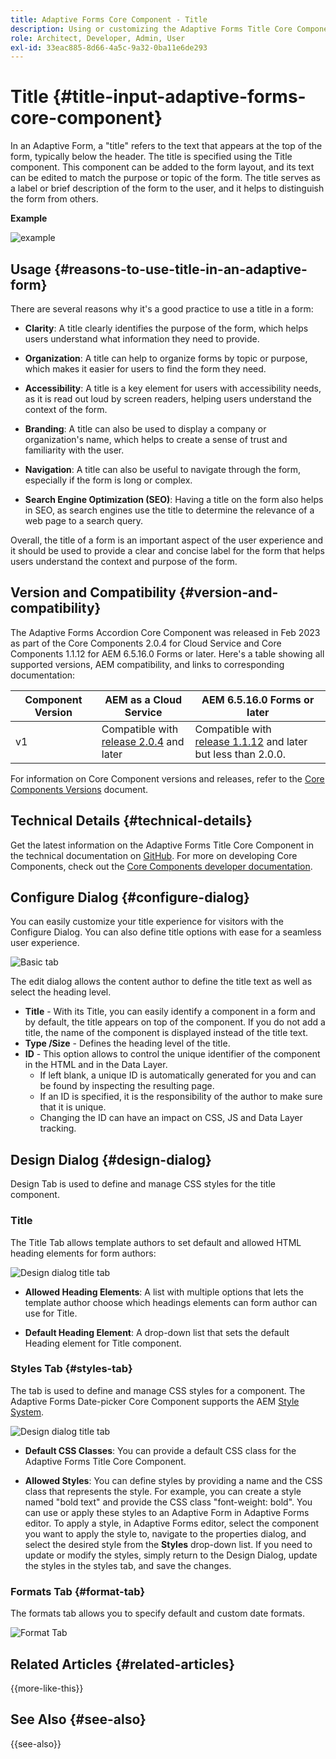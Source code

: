 ```yaml
---
title: Adaptive Forms Core Component - Title
description: Using or customizing the Adaptive Forms Title Core Component.
role: Architect, Developer, Admin, User
exl-id: 33eac885-8d66-4a5c-9a32-0ba11e6de293
---
```

# Title {#title-input-adaptive-forms-core-component}

In an Adaptive Form, a "title" refers to the text that appears at the top of the form, typically below the header. The title is specified using the Title component. This component can be added to the form layout, and its text can be edited to match the purpose or topic of the form. The title serves as a label or brief description of the form to the user, and it helps to distinguish the form from others.

**Example**

![example](/help/adaptive-forms/assets/title.png)

## Usage {#reasons-to-use-title-in-an-adaptive-form}

There are several reasons why it's a good practice to use a title in a form:

-   **Clarity**: A title clearly identifies the purpose of the form, which helps users understand what information they need to provide.

-   **Organization**: A title can help to organize forms by topic or purpose, which makes it easier for users to find the form they need.

-   **Accessibility**: A title is a key element for users with accessibility needs, as it is read out loud by screen readers, helping users understand the context of the form.

-   **Branding**: A title can also be used to display a company or organization's name, which helps to create a sense of trust and familiarity with the user.

-   **Navigation**: A title can also be useful to navigate through the form, especially if the form is long or complex.

-   **Search Engine Optimization (SEO)**: Having a title on the form also helps in SEO, as search engines use the title to determine the relevance of a web page to a search query.

Overall, the title of a form is an important aspect of the user experience and it should be used to provide a clear and concise label for the form that helps users understand the context and purpose of the form.

## Version and Compatibility {#version-and-compatibility}

The Adaptive Forms Accordion Core Component was released in Feb 2023 as part of the Core Components 2.0.4 for Cloud Service and Core Components 1.1.12 for AEM 6.5.16.0 Forms or later. Here's a table showing all supported versions, AEM compatibility, and links to corresponding documentation:

|Component Version|AEM as a Cloud Service|AEM 6.5.16.0 Forms or later|
|---|---|---|
|v1|Compatible with<br>[release 2.0.4](/help/adaptive-forms/version.md) and later| Compatible with<br>[release 1.1.12](/help/adaptive-forms/version.md) and later but less than 2.0.0.|

For information on Core Component versions and releases, refer to the [Core Components Versions](/help/adaptive-forms/version.md) document.

<!-- ## Sample Component Output {#sample-component-output}

To experience the Accordion Component as well as see examples of its configuration options as well as HTML and JSON output, visit the [Component Library](https://adobe.com/go/aem_cmp_library_accordion). -->


## Technical Details {#technical-details}

Get the latest information on the Adaptive Forms Title Core Component in the technical documentation on [GitHub](https://github.com/adobe/aem-core-forms-components/tree/master/ui.af.apps/src/main/content/jcr_root/apps/core/fd/components/form/title/v1/title). For more on developing Core Components, check out the [Core Components developer documentation](/help/developing/overview.md).

## Configure Dialog {#configure-dialog}

You can easily customize your title experience for visitors with the Configure Dialog. You can also define title options with ease for a seamless user experience.

![Basic tab](/help/adaptive-forms/assets/title_properties.png)

The edit dialog allows the content author to define the title text as well as select the heading level.

-   **Title** - With its Title, you can easily identify a component in a form and by default, the title appears on top of the component. If you do not add a title, the name of the component is displayed instead of the title text.
-   **Type /Size** - Defines the heading level of the title.
-   **ID** - This option allows to control the unique identifier of the component in the HTML and in the Data Layer.
    - If left blank, a unique ID is automatically generated for you and can be found by inspecting the resulting page.
    - If an ID is specified, it is the responsibility of the author to make sure that it is unique.
    - Changing the ID can have an impact on CSS, JS and Data Layer tracking.

## Design Dialog {#design-dialog}

Design Tab is used to define and manage CSS styles for the title component.

### Title

The Title Tab allows template authors to set default and allowed HTML heading elements for form authors: 

![Design dialog title tab](/help/adaptive-forms/assets/title_heading.png)

-   **Allowed Heading Elements**: A list with multiple options that lets the template author choose which headings elements can form author can use for Title.

-   **Default Heading Element**: A drop-down list that sets the default Heading element for Title component.

### Styles Tab {#styles-tab}

The tab is used to define and manage CSS styles for a component. The Adaptive Forms Date-picker Core Component supports the AEM [Style System](/help/get-started/authoring.md#component-styling).

![Design dialog title tab](/help/adaptive-forms/assets/title_styles.png)

- **Default CSS Classes**: You can provide a default CSS class for the Adaptive Forms Title Core Component. 

- **Allowed Styles**: You can define styles by providing a name and the CSS class that represents the style. For example, you can create a style named "bold text" and provide the CSS class "font-weight: bold". You can use or apply these styles to an Adaptive Form in Adaptive Forms editor. To apply a style, in Adaptive Forms editor, select the component you want to apply the style to, navigate to the properties dialog, and select the desired style from the **Styles** drop-down list. If you need to update or modify the styles, simply return to the Design Dialog, update the styles in the styles tab, and save the changes.

### Formats Tab {#format-tab}

The formats tab allows you to specify default and custom date formats. 

![Format Tab](/help/adaptive-forms/assets/title_styles.png)

<!--

## Related article {#related-article}

* [Create a standalone Adaptive Form](https://experienceleague.adobe.com/docs/experience-manager-cloud-service/content/forms/adaptive-forms-authoring/authoring-adaptive-forms-core-components/create-an-adaptive-form-on-forms-cs/creating-adaptive-form-core-components.html)

-->

## Related Articles {#related-articles}


{{more-like-this}}

## See Also {#see-also}

{{see-also}}